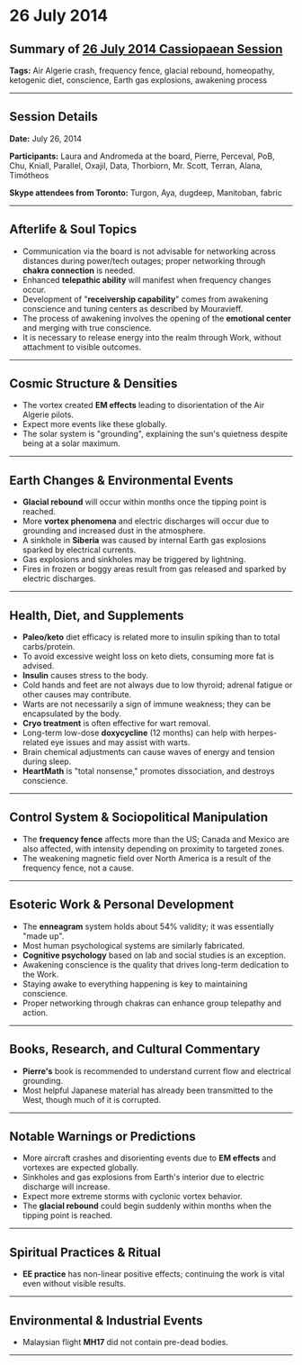 # 26 July 2014

## Summary of [26 July 2014 Cassiopaean Session](https://cassiopaea.org/forum/threads/session-26-july-2014.35536/#post-510445)

**Tags:** Air Algerie crash, frequency fence, glacial rebound, homeopathy, ketogenic diet, conscience, Earth gas explosions, awakening process

---

## Session Details

**Date:** July 26, 2014

**Participants:** Laura and Andromeda at the board, Pierre, Perceval, PoB, Chu, Kniall, Parallel, Oxajil, Data, Thorbiorn, Mr. Scott, Terran, Alana, Timótheos

**Skype attendees from Toronto:** Turgon, Aya, dugdeep, Manitoban, fabric

---

## Afterlife & Soul Topics

- Communication via the board is not advisable for networking across distances during power/tech outages; proper networking through **chakra connection** is needed.
- Enhanced **telepathic ability** will manifest when frequency changes occur.
- Development of "**receivership capability**" comes from awakening conscience and tuning centers as described by Mouravieff.
- The process of awakening involves the opening of the **emotional center** and merging with true conscience.
- It is necessary to release energy into the realm through Work, without attachment to visible outcomes.

---

## Cosmic Structure & Densities

- The vortex created **EM effects** leading to disorientation of the Air Algerie pilots.
- Expect more events like these globally.
- The solar system is "grounding", explaining the sun's quietness despite being at a solar maximum.

---

## Earth Changes & Environmental Events

- **Glacial rebound** will occur within months once the tipping point is reached.
- More **vortex phenomena** and electric discharges will occur due to grounding and increased dust in the atmosphere.
- A sinkhole in **Siberia** was caused by internal Earth gas explosions sparked by electrical currents.
- Gas explosions and sinkholes may be triggered by lightning.
- Fires in frozen or boggy areas result from gas released and sparked by electric discharges.

---

## Health, Diet, and Supplements

- **Paleo/keto** diet efficacy is related more to insulin spiking than to total carbs/protein.
- To avoid excessive weight loss on keto diets, consuming more fat is advised.
- **Insulin** causes stress to the body.
- Cold hands and feet are not always due to low thyroid; adrenal fatigue or other causes may contribute.
- Warts are not necessarily a sign of immune weakness; they can be encapsulated by the body.
- **Cryo treatment** is often effective for wart removal.
- Long-term low-dose **doxycycline** (12 months) can help with herpes-related eye issues and may assist with warts.
- Brain chemical adjustments can cause waves of energy and tension during sleep.
- **HeartMath** is "total nonsense," promotes dissociation, and destroys conscience.

---

## Control System & Sociopolitical Manipulation

- The **frequency fence** affects more than the US; Canada and Mexico are also affected, with intensity depending on proximity to targeted zones.
- The weakening magnetic field over North America is a result of the frequency fence, not a cause.

---

## Esoteric Work & Personal Development

- The **enneagram** system holds about 54% validity; it was essentially "made up".
- Most human psychological systems are similarly fabricated.
- **Cognitive psychology** based on lab and social studies is an exception.
- Awakening conscience is the quality that drives long-term dedication to the Work.
- Staying awake to everything happening is key to maintaining conscience.
- Proper networking through chakras can enhance group telepathy and action.

---

## Books, Research, and Cultural Commentary

- **Pierre's** book is recommended to understand current flow and electrical grounding.
- Most helpful Japanese material has already been transmitted to the West, though much of it is corrupted.

---

## Notable Warnings or Predictions

- More aircraft crashes and disorienting events due to **EM effects** and vortexes are expected globally.
- Sinkholes and gas explosions from Earth's interior due to electric discharge will increase.
- Expect more extreme storms with cyclonic vortex behavior.
- The **glacial rebound** could begin suddenly within months when the tipping point is reached.

---

## Spiritual Practices & Ritual

- **EE practice** has non-linear positive effects; continuing the work is vital even without visible results.

---

## Environmental & Industrial Events

- Malaysian flight **MH17** did not contain pre-dead bodies.

---

